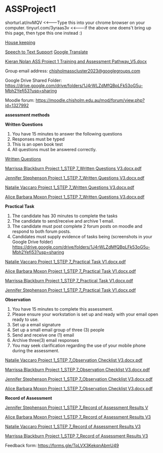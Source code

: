 # ASSProject1

shorturl.at/nvMQV <<---Type this into your chrome browser on your computer.
tinyurl.com/3yraas3v <<---if the above one doens't bring up this page, then type this one instead :)



[House keeping](https://docs.google.com/presentation/d/1AyzNiL2phj4UqAjSJfo6TfwsrEu25S7o402j36u6WEU/edit?usp=sharing)

[Speech to Text Support](https://support.google.com/docs/answer/4492226?hl=en)
[Google Translate](https://translate.google.com/)

[Kieran Nolan ASS Project 1 Training and Assessment Pathway_V5.docx](https://docs.google.com/document/d/18WzniSgsHSfWYSudpVw3dQ7Cg85EapB5/edit?usp=sharing&ouid=112407030949213386815&rtpof=true&sd=true)

Group email address: chisholmasscluster2023@googlegroups.com

Google Drive Shared Folder: https://drive.google.com/drive/folders/1J4rWLZdMfQBpLFk53oG5u-Mbh2Yefj53?usp=sharing

Moodle forum: https://moodle.chisholm.edu.au/mod/forum/view.php?id=1327992

**assessment methods**

**Written Questions**

1. You have 15 minutes to answer the following questions
2. Responses must be typed
3. This is an open book test
4. All questions must be answered correctly.


[Written Questions](https://docs.google.com/document/d/1UElGGGrblJkueQwMMyXElNzq75VK4ixn/edit?usp=sharing&ouid=112407030949213386815&rtpof=true&sd=true)

[Marrissa Blackburn Project 1_STEP 7_Written Questions V3.docx.pdf](https://github.com/kdnolanchisholm/ASSProject1/files/10961897/Marrissa.Blackburn.Project.1_STEP.7_Written.Questions.V3.docx.pdf)

[Jennifer Stephenson Project 1_STEP 7_Written Questions V3.docx.pdf](https://github.com/kdnolanchisholm/ASSProject1/files/10961903/Jennifer.Stephenson.Project.1_STEP.7_Written.Questions.V3.docx.pdf)

[Natalie Vaccaro Project 1_STEP 7_Written Questions V3.docx.pdf](https://github.com/kdnolanchisholm/ASSProject1/files/10961906/Natalie.Vaccaro.Project.1_STEP.7_Written.Questions.V3.docx.pdf)

[Alice Barbara Moxon Project 1_STEP 7_Written Questions V3.docx.pdf](https://github.com/kdnolanchisholm/ASSProject1/files/10961907/Alice.Barbara.Moxon.Project.1_STEP.7_Written.Questions.V3.docx.pdf)


**Practical Task**

1. The candidate has 30 minutes to complete the tasks
2. The candidate to send/receive and archive 1 email.
3. The candidate must post complete 2 forum posts on moodle and
respond to both forum posts.
4. Candidates must supply evidence of tasks being (screenshots in your Google Drive folder) https://drive.google.com/drive/folders/1J4rWLZdMfQBpLFk53oG5u-Mbh2Yefj53?usp=sharing


[Natalie Vaccaro Project 1_STEP 7_Practical Task V1.docx.pdf](https://github.com/kdnolanchisholm/ASSProject1/files/10962072/Natalie.Vaccaro.Project.1_STEP.7_Practical.Task.V1.docx.pdf)

[Alice Barbara Moxon Project 1_STEP 7_Practical Task V1.docx.pdf](https://github.com/kdnolanchisholm/ASSProject1/files/10962073/Alice.Barbara.Moxon.Project.1_STEP.7_Practical.Task.V1.docx.pdf)

[Marrissa Blackburn Project 1_STEP 7_Practical Task V1.docx.pdf](https://github.com/kdnolanchisholm/ASSProject1/files/10962075/Marrissa.Blackburn.Project.1_STEP.7_Practical.Task.V1.docx.pdf)

[Jennifer Stephenson Project 1_STEP 7_Practical Task V1.docx.pdf](https://github.com/kdnolanchisholm/ASSProject1/files/10962076/Jennifer.Stephenson.Project.1_STEP.7_Practical.Task.V1.docx.pdf)


**Observation**
1. You have 15 minutes to complete this assessment.
2. Please ensure your workstation is set up and ready with your email open ready
to use.
3. Set up a email signature
4. Set up a small email group of three (3) people
5. Send and receive one (1) email
6. Archive three(3) email responses
7. You may seek clarification regarding the use of your mobile phone during the
assessment.


[Natalie Vaccaro Project 1_STEP 7_Observation Checklist V3.docx.pdf](https://github.com/kdnolanchisholm/ASSProject1/files/10962151/Natalie.Vaccaro.Project.1_STEP.7_Observation.Checklist.V3.docx.pdf)

[Marrissa Blackburn Project 1_STEP 7_Observation Checklist V3.docx.pdf](https://github.com/kdnolanchisholm/ASSProject1/files/10962153/Marrissa.Blackburn.Project.1_STEP.7_Observation.Checklist.V3.docx.pdf)

[Jennifer Stephenson Project 1_STEP 7_Observation Checklist V3.docx.pdf](https://github.com/kdnolanchisholm/ASSProject1/files/10962154/Jennifer.Stephenson.Project.1_STEP.7_Observation.Checklist.V3.docx.pdf)

[Alice Barbara Moxon Project 1_STEP 7_Observation Checklist V3.docx.pdf](https://github.com/kdnolanchisholm/ASSProject1/files/10962155/Alice.Barbara.Moxon.Project.1_STEP.7_Observation.Checklist.V3.docx.pdf)



**Record of Assessment**

[Jennifer Stephenson Project 1_STEP 7_Record of Assessment Results V](https://docs.google.com/document/d/1frWjztM8NtZ-6vn92uZBZn3kGyINZNOD/edit?usp=sharing&ouid=112407030949213386815&rtpof=true&sd=true)

[Alice Barbara Moxon Project 1_STEP 7_Record of Assessment Results V3](https://docs.google.com/document/d/1ViWx_m78ur6Q54VVxJH5tlNNbx35yGOE/edit?usp=sharing&ouid=112407030949213386815&rtpof=true&sd=true)

[Natalie Vaccaro Project 1_STEP 7_Record of Assessment Results V3](https://docs.google.com/document/d/1GgGdfhaWSL5G9a97T45fx_A9hqg6WyXr/edit?usp=sharing&ouid=112407030949213386815&rtpof=true&sd=true)

[Marrissa Blackburn Project 1_STEP 7_Record of Assessment Results V3](https://docs.google.com/document/d/1z66OKYbOF_Inqt0qa-Ua6Q5gifLc0YxK/edit?usp=sharing&ouid=112407030949213386815&rtpof=true&sd=true)


Feedback form: https://forms.gle/TpLVX3KekqnAbmU49




